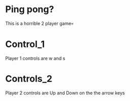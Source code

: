 # Ping pong?
This is a horrible 2 player game💀

# Control_1
Player 1 controls are w and s

# Controls_2
Player 2 controls are Up and Down on the the arrow keys
